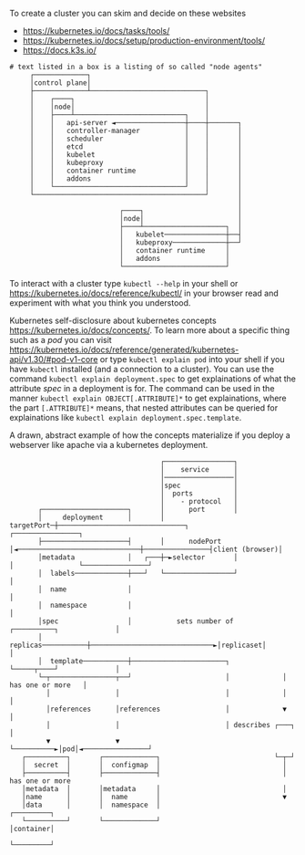 To create a cluster you can skim and decide on these websites

+ https://kubernetes.io/docs/tasks/tools/
+ https://kubernetes.io/docs/setup/production-environment/tools/
+ https://docs.k3s.io/

```asciiart
# text listed in a box is a listing of so called "node agents"
     ┌─────────────┐
     │control plane│
     ├─────────────┴────────────────────────────┐
     │    ┌────┐                                │
     │    │node│                                │
     │    ├────┴───────────────────────────┐    │
     │    │   api-server ◄─────────────────┼────┼───────┐
     │    │   controller-manager           │    │       │
     │    │   scheduler                    │    │       │
     │    │   etcd                         │    │       │
     │    │   kubelet                      │    │       │
     │    │   kubeproxy                    │    │       │
     │    │   container runtime            │    │       │
     │    │   addons                       │    │       │
     │    └────────────────────────────────┘    │       │
     └──────────────────────────────────────────┘       │
                                                        │
                           ┌────┐                       │
                           │node│                       │
                           ├────┴────────────────────┐  │
                           │   kubelet───────────────┼──┤
                           │   kubeproxy─────────────┼──┘
                           │   container runtime     │
                           │   addons                │
                           └─────────────────────────┘
```

To interact with a cluster type `kubectl --help` in your shell
or https://kubernetes.io/docs/reference/kubectl/ in your browser
read and experiment with what you think you understood.


Kubernetes self-disclosure about kubernetes concepts
https://kubernetes.io/docs/concepts/. To learn more about a specific thing such
as a *pod* you can visit
  https://kubernetes.io/docs/reference/generated/kubernetes-api/v1.30/#pod-v1-core
or type
  `kubectl explain pod` into your shell if you have `kubectl` installed
(and a connection to a cluster).
You can use the command
  `kubectl explain deployment.spec`
to get explainations of what the attribute *spec* in a
deployment is for.
The command can be used in the manner
  `kubectl explain OBJECT[.ATTRIBUTE]*`
to get explainations, where the part `[.ATTRIBUTE]*`
means, that nested attributes can be queried for explainations like
  `kubectl explain deployment.spec.template`.


A drawn, abstract example of how the concepts materialize if you deploy a webserver like apache via
a kubernetes deployment.

```asciiart
                                     ┌─────────────────┐
                                     │    service      │
                                     │─────────────────│
                                     │spec             │
                                     │  ports          │
                                     │    - protocol   │
       ┌─────────────────────┐       │      port       │
       │     deployment      │       │      targetPort─┼───────────────────────────────┐                ┌────────────────┐
       ├─────────────────────┤       │      nodePort   │◄──────────────────────────────┼────────────────┤client (browser)│
       │metadata             │   ┌───┼─►selector       │                               │                └────────────────┘
       │  labels─────────────┼───┘   └─────────────────┘                               │
       │  name               │                                                         │
       │  namespace          │                                                         │
       │spec                 │           sets number of      ┌──────────┐              │
       │  replicas───────────┼──────────────────────────────►│replicaset│              │
       │  template───────────┼───────────────────────┐       └─────┬────┘              │
       └─┬────────────────┬──┘                       │             │ has one or more   │
         │                │                          │             │                   │
         │references      │references                │             ▼                   │
         │                │                          │ describes ┌───┐                 │
         ▼                ▼                          └──────────►│pod│◄────────────────┘
   ┌──────────┐       ┌─────────────┐                            └─┬─┘
   │  secret  │       │  configmap  │                              │
   ├──────────┤       ├─────────────┤                              │ has one or more
   │metadata  │       │metadata     │                              │
   │name      │       │  name       │                              ▼
   │data      │       │  namespace  │                          ┌─────────┐
   └──────────┘       └─────────────┘                          │container│
                                                               └─────────┘
```
